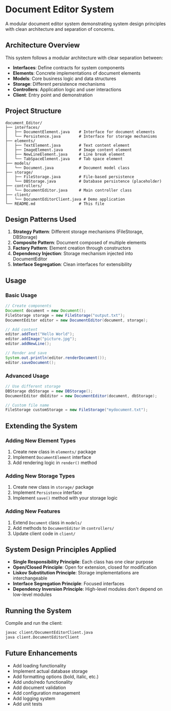 # Document Editor System

A modular document editor system demonstrating system design principles with clean architecture and separation of concerns.

## Architecture Overview

This system follows a modular architecture with clear separation between:

- **Interfaces**: Define contracts for system components
- **Elements**: Concrete implementations of document elements
- **Models**: Core business logic and data structures
- **Storage**: Different persistence mechanisms
- **Controllers**: Application logic and user interactions
- **Client**: Entry point and demonstration

## Project Structure

```
document_Editor/
├── interfaces/
│   ├── DocumentElement.java    # Interface for document elements
│   └── Persistence.java        # Interface for storage mechanisms
├── elements/
│   ├── TextElement.java        # Text content element
│   ├── ImageElement.java       # Image content element
│   ├── NewLineElement.java     # Line break element
│   └── TabSpaceElement.java    # Tab space element
├── models/
│   └── Document.java           # Document model class
├── storage/
│   ├── FileStorage.java        # File-based persistence
│   └── DBStorage.java          # Database persistence (placeholder)
├── controllers/
│   └── DocumentEditor.java     # Main controller class
├── client/
│   └── DocumentEditorClient.java # Demo application
└── README.md                   # This file
```

## Design Patterns Used

1. **Strategy Pattern**: Different storage mechanisms (FileStorage, DBStorage)
2. **Composite Pattern**: Document composed of multiple elements
3. **Factory Pattern**: Element creation through constructors
4. **Dependency Injection**: Storage mechanism injected into DocumentEditor
5. **Interface Segregation**: Clean interfaces for extensibility

## Usage

### Basic Usage

```java
// Create components
Document document = new Document();
FileStorage storage = new FileStorage("output.txt");
DocumentEditor editor = new DocumentEditor(document, storage);

// Add content
editor.addText("Hello World");
editor.addImage("picture.jpg");
editor.addNewLine();

// Render and save
System.out.println(editor.renderDocument());
editor.saveDocument();
```

### Advanced Usage

```java
// Use different storage
DBStorage dbStorage = new DBStorage();
DocumentEditor dbEditor = new DocumentEditor(document, dbStorage);

// Custom file name
FileStorage customStorage = new FileStorage("mydocument.txt");
```

## Extending the System

### Adding New Element Types

1. Create new class in `elements/` package
2. Implement `DocumentElement` interface
3. Add rendering logic in `render()` method

### Adding New Storage Types

1. Create new class in `storage/` package
2. Implement `Persistence` interface
3. Implement `save()` method with your storage logic

### Adding New Features

1. Extend `Document` class in `models/`
2. Add methods to `DocumentEditor` in `controllers/`
3. Update client code in `client/`

## System Design Principles Applied

- **Single Responsibility Principle**: Each class has one clear purpose
- **Open/Closed Principle**: Open for extension, closed for modification
- **Liskov Substitution Principle**: Storage implementations are interchangeable
- **Interface Segregation Principle**: Focused interfaces
- **Dependency Inversion Principle**: High-level modules don't depend on low-level modules

## Running the System

Compile and run the client:

```bash
javac client/DocumentEditorClient.java
java client.DocumentEditorClient
```

## Future Enhancements

- Add loading functionality
- Implement actual database storage
- Add formatting options (bold, italic, etc.)
- Add undo/redo functionality
- Add document validation
- Add configuration management
- Add logging system
- Add unit tests
